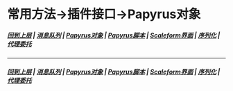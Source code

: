 # 常用方法->插件接口->Papyrus对象
#####  [回到上层](/docs/CM/Interfaces.md) | [消息队列](/docs/CM/Interfaces/Messaging.md) | [Papyrus对象](/docs/CM/Interfaces/Object.md) | [Papyrus脚本](/docs/CM/Interfaces/Papyrus.md) | [Scaleform界面](/docs/CM/Interfaces/Scaleform.md) | [序列化](/docs/CM/Interfaces/Serialization.md) | [代理委托](/docs/CM/Interfaces/Task.md)



***
#####  [回到上层](/docs/CM/Interfaces.md) | [消息队列](/docs/CM/Interfaces/Messaging.md) | [Papyrus对象](/docs/CM/Interfaces/Object.md) | [Papyrus脚本](/docs/CM/Interfaces/Papyrus.md) | [Scaleform界面](/docs/CM/Interfaces/Scaleform.md) | [序列化](/docs/CM/Interfaces/Serialization.md) | [代理委托](/docs/CM/Interfaces/Task.md)